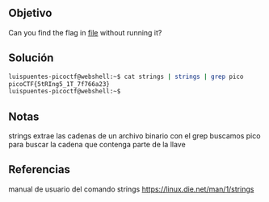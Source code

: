 ## Objetivo 
Can you find the flag in [file](https://jupiter.challenges.picoctf.org/static/fae9ac5267cd6e44124e559b901df177/strings) without running it?

## Solución
```bash
luispuentes-picoctf@webshell:~$ cat strings | strings | grep pico
picoCTF{5tRIng5_1T_7f766a23}
luispuentes-picoctf@webshell:~$
```
## Notas
strings extrae las cadenas de un archivo binario
con el grep buscamos pico para buscar la cadena que contenga parte de la llave

## Referencias
manual de usuario del comando strings
https://linux.die.net/man/1/strings 